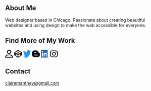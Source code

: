 
## About Me
Web designer based in Chicago. Passionate about creating beautiful websites and using design to make the web accessible for everyone.

## Find More of My Work
<a href="https://clairemakeswebsites.github.io./"><img src="icons/user-regular.svg" style="color:#FBF7FD; height: 25px; width: 25px"></a> <a href="https://codepen.io/aglaea"><img src="icons/codepen.svg" style="height:25px; width: 25px"></a> <a href="https://twitter.com/claire_makes"><img src="icons/twitter.svg" style="height: 25px; width: 25px"></a> <a href="https://design-web-blog.netlify.app/blog"><img src="icons/blogger-b.svg" style="height: 25px; width: 25px"></a> <a href="https://www.linkedin.com/in/claire-manthey-4389a622/"><img src="icons/linkedin.png" style="height: 25px; width: 25px"></a> <a href="https://www.instagram.com/clairemakeswebsites/"><img src="icons/instagram.svg" style="height: 25px; width: 25px"></a>


## Contact
clairemanthey@gmail.com






<!---
- 👋 Hi, I’m Claire
- 👀 I’m interested in make the web a more beautiful place. 
- 🌱 I’m currently learning more and more about javascript
- 💞️ I’m looking to collaborate on making websites
- 📫 How to reach me ... clairemanthey@gmail.com
- 💻 See my work https://twitter.com/claire_makes,  https://codepen.io/your-work. 

clairemanthey/clairemanthey is a ✨ special ✨ repository because its `README.md` (this file) appears on your GitHub profile.
You can click the Preview link to take a look at your changes.
--->
